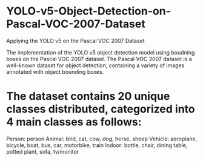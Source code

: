 # YOLO-v5-Object-Detection-on-Pascal-VOC-2007-Dataset
Applying the YOLO v5 on the Pascal VOC 2007 Dataset

The implementation of the YOLO v5 object detection model using boudning boxes on the Pascal VOC 2007 dataset. The Pascal VOC 2007 dataset is a well-known dataset for object detection, containing a variety of images annotated with object bounding boxes.

# The dataset contains 20 unique classes distributed, categorized into 4 main classes as follows:
Person: person
Animal: bird, cat, cow, dog, horse, sheep
Vehicle: aeroplane, bicycle, boat, bus, car, motorbike, train
Indoor: bottle, chair, dining table, potted plant, sofa, tv/monitor
